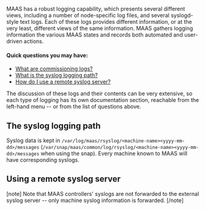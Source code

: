 MAAS has a robust logging capability, which presents several different views, including a number of node-specific log files, and several syslogd-style text logs.  Each of these logs provides different information, or at the very least, different views of the same information.  MAAS gathers logging information the various MAAS states and records both automated and user-driven actions.

#### Quick questions you may have:

* [What are commissioning logs?](/t/commissioning-logs/1478)
* [What is the syslog logging path?](/t/maas-logging/1468#heading--path)
* [How do I use a remote syslog server?](/t/maas-logging/1468#heading--using-a-remote-syslog-server)
<!-- * [What are test logs?](=/test-logs/1479)
* [What are machine logs?](=/machine-logs/1480)
* [What are event logs?](=/event-logs/1481) -->
<!-- * [What is the maas.log file?](=/the-maas-log-file/1482)
* [What is the rackd.log file?](=/the-rackd-log-file/1483)
* [What is the regiond.log file?](=/the-regiond-log-file/1484)
* [What is the HTTP access log file?](=/the-http-access-log-file/1485)
* [What is the HTTP error log file?](=/the-http-error-log-file/1486)
* [What are the proxy log files?](=/the-proxy-log-files/1487)
* [What are the MAAS rsyslog files?](=/the-maas-rsyslog-files/1488) -->

The discussion of these logs and their contents can be very extensive, so each type of logging has its own documentation section, reachable from the left-hand menu -- or from the list of questions above.

<h2 id="heading--path">The syslog logging path</h2>

Syslog data is kept in `/var/log/maas/rsyslog/<machine-name><yyyy-mm-dd>/messages` (`/var/snap/maas/common/log/rsyslog/<machine-name><yyyy-mm-dd>/messages` when using the snap). Every machine known to MAAS will have corresponding syslogs.

<h2 id="heading--using-a-remote-syslog-server">Using a remote syslog server</h2>

<!-- vanilla
To add a remote syslog server, click the Settings tab and then click the Network services tab. Scroll down to the Syslog section, where you can add a syslog URL or IP:

![remote_syslog](https://assets.ubuntu.com/v1/e139d4e9-installconfig-syslog__2.6-remote-syslog.png)

Click the Save button to save your changes.

### ADD SUITABLE MATERIAL FROM [MAAS CLI](/t/cli-advanced-tasks/793#heading--add-or-update-a-remote-syslog-server).

 vanilla -->

<!-- ui
To add a remote syslog server, click the Settings tab and then click the Network services tab. Scroll down to the Syslog section, where you can add a syslog URL or IP:

![remote_syslog](https://assets.ubuntu.com/v1/e139d4e9-installconfig-syslog__2.6-remote-syslog.png)

Click the Save button to save your changes.
 ui -->

<!-- cli
### ADD SUITABLE MATERIAL FROM [MAAS CLI](/t/cli-advanced-tasks/793#heading--add-or-update-a-remote-syslog-server).
 cli -->

[note]
Note that MAAS controllers' syslogs are not forwarded to the external syslog server -- only machine syslog information is forwarded.
[/note]

